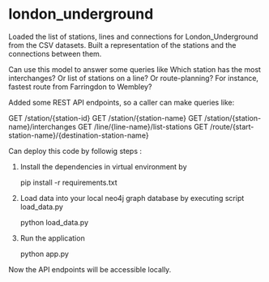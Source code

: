 # london_underground

Loaded the list of stations, lines and connections for London_Underground from the CSV datasets.
Built a representation of the stations and the connections between them.

Can use this model to answer some queries like Which station has the most interchanges? Or list of stations on a line? Or route-planning? For instance,
fastest route from Farringdon to Wembley?

Added some REST API endpoints, so a caller can make queries like:

GET /station/{station-id}
GET /station/{station-name}
GET /station/{station-name}/interchanges
GET /line/{line-name}/list-stations
GET /route/{start-station-name}/{destination-station-name}


Can deploy this code by followig steps :

1. Install the dependencies in virtual environment by

    pip install -r requirements.txt

2. Load data into your local neo4j graph database by executing script load_data.py

    python load_data.py

3. Run the application

    python app.py


Now the API endpoints will be accessible locally.